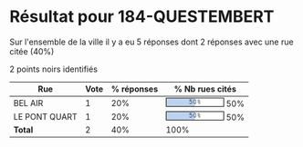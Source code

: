 # Résultat pour 184-QUESTEMBERT

Sur l'ensemble de la ville il y a eu 5 réponses dont 2 réponses avec une rue citée (40%)

2 points noirs identifiés

| Rue | Vote | % réponses | % Nb rues cités|
|-----|------|------------|----------------|
| BEL AIR | 1 | 20% | <img src="../../img/bar_50.gif" />&nbsp;50%|
| LE PONT QUART | 1 | 20% | <img src="../../img/bar_50.gif" />&nbsp;50%|
| **Total** | 2 | 40% | 100%|
